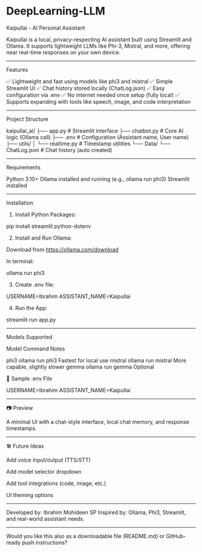 # DeepLearning-LLM

Kaipullai - AI Personal Assistant

Kaipullai is a local, privacy-respecting AI assistant built using Streamlit and Ollama. It supports lightweight LLMs like Phi-3, Mistral, and more, offering near real-time responses on your own device.


---
Features

✅ Lightweight and fast using models like phi3 and mistral
✅ Simple Streamlit UI
✅ Chat history stored locally (ChatLog.json)
✅ Easy configuration via .env
✅ No internet needed once setup (fully local)
✅ Supports expanding with tools like speech, image, and code interpretation


---
Project Structure

kaipullai_ai/
├── app.py              # Streamlit interface
├── chatbot.py          # Core AI logic (Ollama call)
├── .env                # Configuration (Assistant name, User name)
├── utils/
│   └── realtime.py     # Timestamp utilities
└── Data/
    └── ChatLog.json    # Chat history (auto created)


---
Requirements

Python 3.10+
Ollama installed and running (e.g., ollama run phi3)
Streamlit installed

---
Installation

1. Install Python Packages:
   
pip install streamlit python-dotenv

2. Install and Run Ollama:

Download from https://ollama.com/download

In terminal:

ollama run phi3

3. Create .env file:

USERNAME=Ibrahim
ASSISTANT_NAME=Kaipullai

4. Run the App:

streamlit run app.py

---

Models Supported

Model	Command	Notes

phi3	ollama run phi3	Fastest for local use
mistral	ollama run mistral	More capable, slightly slower
gemma	ollama run gemma	Optional


📁 Sample .env File

USERNAME=Ibrahim
ASSISTANT_NAME=Kaipullai

---

📷 Preview

A minimal UI with a chat-style interface, local chat memory, and response timestamps.

---

🛠 Future Ideas

Add voice input/output (TTS/STT)

Add model selector dropdown

Add tool integrations (code, image, etc.)

UI theming options



---

Developed by: Ibrahim Mohideen SP
Inspired by: Ollama, Phi3, Streamlit, and real-world assistant needs.


---

Would you like this also as a downloadable file (README.md) or GitHub-ready push instructions?
